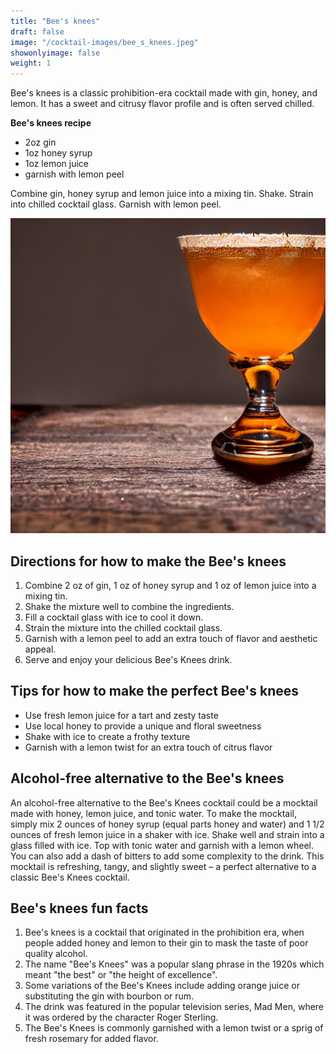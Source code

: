 ```yaml
---
title: "Bee's knees"
draft: false
image: "/cocktail-images/bee_s_knees.jpeg"
showonlyimage: false
weight: 1
---
```


Bee's knees is a classic prohibition-era cocktail made with gin, honey, and lemon. It has a sweet and citrusy flavor profile and is often served chilled.

<!--more-->

**Bee's knees recipe**

- 2oz gin
- 1oz honey syrup
- 1oz lemon juice
- garnish with lemon peel


Combine gin, honey syrup and lemon juice into a mixing tin. Shake. Strain into chilled cocktail glass. Garnish with lemon peel.

![](/cocktail-images/bee_s_knees.jpeg)


## Directions for how to make the Bee's knees

1. Combine 2 oz of gin, 1 oz of honey syrup and 1 oz of lemon juice into a mixing tin.
2. Shake the mixture well to combine the ingredients.
3. Fill a cocktail glass with ice to cool it down.
4. Strain the mixture into the chilled cocktail glass.
5. Garnish with a lemon peel to add an extra touch of flavor and aesthetic appeal. 
6. Serve and enjoy your delicious Bee's Knees drink.

## Tips for how to make the perfect Bee's knees

- Use fresh lemon juice for a tart and zesty taste
- Use local honey to provide a unique and floral sweetness
- Shake with ice to create a frothy texture
- Garnish with a lemon twist for an extra touch of citrus flavor

## Alcohol-free alternative to the Bee's knees

An alcohol-free alternative to the Bee's Knees cocktail could be a mocktail made with honey, lemon juice, and tonic water. To make the mocktail, simply mix 2 ounces of honey syrup (equal parts honey and water) and 1 1/2 ounces of fresh lemon juice in a shaker with ice. Shake well and strain into a glass filled with ice. Top with tonic water and garnish with a lemon wheel. You can also add a dash of bitters to add some complexity to the drink. This mocktail is refreshing, tangy, and slightly sweet – a perfect alternative to a classic Bee's Knees cocktail.

## Bee's knees fun facts

1. Bee's knees is a cocktail that originated in the prohibition era, when people added honey and lemon to their gin to mask the taste of poor quality alcohol.
2. The name "Bee's Knees" was a popular slang phrase in the 1920s which meant "the best" or "the height of excellence".
3. Some variations of the Bee's Knees include adding orange juice or substituting the gin with bourbon or rum.
4. The drink was featured in the popular television series, Mad Men, where it was ordered by the character Roger Sterling.
5. The Bee's Knees is commonly garnished with a lemon twist or a sprig of fresh rosemary for added flavor.
